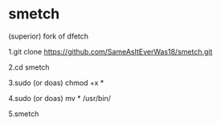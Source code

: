 # smetch
(superior) fork of dfetch

1.git clone https://github.com/SameAsItEverWas18/smetch.git

2.cd smetch

3.sudo (or doas) chmod +x *

4.sudo (or doas) mv * /usr/bin/

5.smetch
